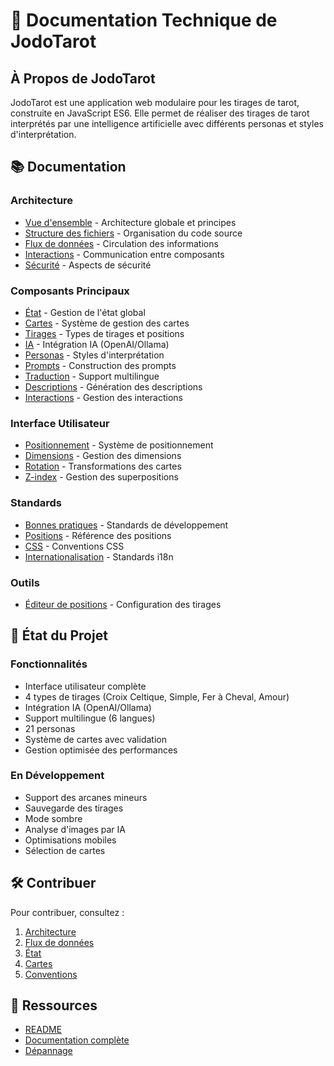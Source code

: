 # 🔮 Documentation Technique de JodoTarot

## À Propos de JodoTarot

JodoTarot est une application web modulaire pour les tirages de tarot, construite en JavaScript ES6. Elle permet de réaliser des tirages de tarot interprétés par une intelligence artificielle avec différents personas et styles d'interprétation.

## 📚 Documentation

### Architecture
- [Vue d'ensemble](architecture/vue-ensemble.md) - Architecture globale et principes
- [Structure des fichiers](architecture/structure-fichiers.md) - Organisation du code source
- [Flux de données](architecture/flux-donnees.md) - Circulation des informations
- [Interactions](architecture/interactions-composants.md) - Communication entre composants
- [Sécurité](architecture/securite.md) - Aspects de sécurité

### Composants Principaux
- [État](composants/state-manager.md) - Gestion de l'état global
- [Cartes](composants/cards.md) - Système de gestion des cartes
- [Tirages](composants/spreads.md) - Types de tirages et positions
- [IA](composants/integration-ia.md) - Intégration IA (OpenAI/Ollama)
- [Personas](composants/personas.md) - Styles d'interprétation
- [Prompts](composants/construction-prompts.md) - Construction des prompts
- [Traduction](composants/traduction.md) - Support multilingue
- [Descriptions](composants/reading-description-generator.md) - Génération des descriptions
- [Interactions](composants/interactions-utilisateur.md) - Gestion des interactions

### Interface Utilisateur
- [Positionnement](ui/positionnement-cartes.md) - Système de positionnement
- [Dimensions](ui/dimensions-cartes.md) - Gestion des dimensions
- [Rotation](ui/rotation-cartes.md) - Transformations des cartes
- [Z-index](ui/z-index.md) - Gestion des superpositions

### Standards
- [Bonnes pratiques](standards/bonnes-pratiques.md) - Standards de développement
- [Positions](standards/card-positions.md) - Référence des positions
- [CSS](standards/css-naming-conventions.md) - Conventions CSS
- [Internationalisation](standards/internationalisation.md) - Standards i18n

### Outils
- [Éditeur de positions](tools/spread-editor.md) - Configuration des tirages

## 🔄 État du Projet

### Fonctionnalités
- Interface utilisateur complète
- 4 types de tirages (Croix Celtique, Simple, Fer à Cheval, Amour)
- Intégration IA (OpenAI/Ollama)
- Support multilingue (6 langues)
- 21 personas
- Système de cartes avec validation
- Gestion optimisée des performances

### En Développement
- Support des arcanes mineurs
- Sauvegarde des tirages
- Mode sombre
- Analyse d'images par IA
- Optimisations mobiles
- Sélection de cartes

## 🛠️ Contribuer

Pour contribuer, consultez :
1. [Architecture](architecture/vue-ensemble.md)
2. [Flux de données](architecture/flux-donnees.md)
3. [État](composants/state-manager.md)
4. [Cartes](composants/cards.md)
5. [Conventions](standards/bonnes-pratiques.md)

## 🔗 Ressources
- [README](../README.md)
- [Documentation complète](README.md)
- [Dépannage](troubleshooting.md) 